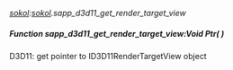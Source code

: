 _[sokol](../../modules/sokol/sokol-module.md):[sokol](../../modules/sokol/sokol-module.md).sapp\_d3d11\_get\_render\_target\_view_
##### Function sapp\_d3d11\_get\_render\_target\_view:Void Ptr(  )
D3D11: get pointer to ID3D11RenderTargetView object
